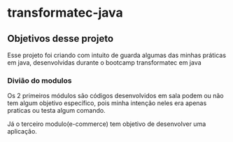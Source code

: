 # transformatec-java


## Objetivos desse projeto


Esse projeto  foi criando com intuito de guarda algumas  das minhas práticas  em java, desenvolvidas
durante o bootcamp transformatec  em java

### Divião do modulos

Os 2 primeiros módulos são códigos desenvolvidos em sala podem ou não tem algum objetivo específico,
pois minha intenção  neles era apenas praticas ou testa algum comando.

Já o terceiro modulo(e-commerce) tem objetivo de  desenvolver uma aplicação.


